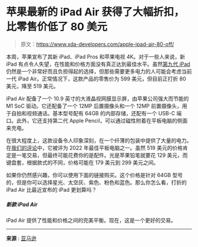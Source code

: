 # 苹果最新的 iPad Air 获得了大幅折扣，比零售价低了 80 美元

> 原文：<https://www.xda-developers.com/apple-ipad-air-80-off/>

本周，苹果宣布了其新 iPad、iPad Pros 和苹果电视 4K。对于一些人来说，新 iPad 有点令人失望，在性能和价格方面没有真正达到最佳水平。虽然[第九代 iPad](https://www.xda-developers.com/apple-still-offers-9th-generation-ipad/) 仍然是一个非常好而且负担得起的选择，但那些需要更多电力的人可能会考虑当前一代 iPad Air。正常情况下，这款产品的零售价为 599 美元，但目前正打折 80 美元，降至 519 美元。

iPad Air 配备了一个 10.9 英寸的大液晶视网膜显示屏，由苹果公司强大而节能的 M1 SoC 驱动。它还配备了一个 12MP 后置摄像头和一个 12MP 前置摄像头，用于自拍和视频通话。基本型号配有 64GB 的内部存储，还配有一个 USB-C 端口。此外，它还支持第二代 Apple Pencil，可以通过磁性附着在平板电脑的侧面来充电。

在很大程度上，这款设备令人印象深刻，在一个纤薄的包装中提供了大量的电力。在[我们的评论](https://www.xda-developers.com/apple-ipad-air-5-review/)中，它被评为 2022 年最佳平板电脑之一。虽然 519 美元的价格肯定是一笔交易，但最终可能花费你的是配件。光是苹果铅笔就要花 129 美元，而键盘套，根据款式的不同，价格可能在 179 美元到 299 美元之间。

如果你仍然感兴趣，你可以使用下面的链接购买。这个价格是针对 64GB 型号的，但是你可以选择星光、太空灰、紫色、粉色和蓝色。那么你怎么看，打折的 iPad Air 比最近宣布的 iPad 更划算吗？

##### 新款 iPad Air

iPad Air 提供了性能和价格之间的完美平衡。现在，这是一个更好的交易。

* * *

**来源** : [亚马逊](https://www.amazon.com/gp/product/B09V3J32N8/?tag=xda-2h64b1o-20&ascsubtag=UUxdaUeUpU1000050&asc_refurl=https%3A%2F%2Fwww.xda-developers.com%2Fapple-ipad-air-80-off%2F&asc_campaign=Affiliate)
